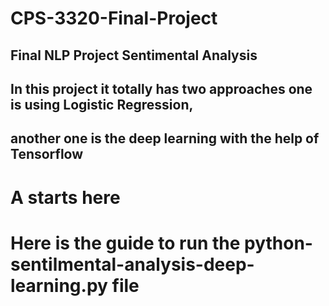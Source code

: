 # CPS-3320-Final-Project
## Final NLP Project Sentimental Analysis
## In this project it totally has two approaches one is using Logistic Regression, 
## another one is the deep learning with the help of Tensorflow
# A starts here

# Here is the guide to run the python-sentilmental-analysis-deep-learning.py file
